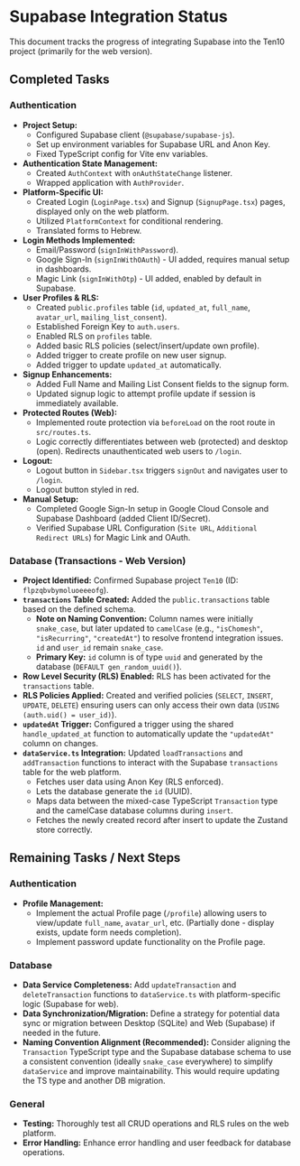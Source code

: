 # Supabase Integration Status

This document tracks the progress of integrating Supabase into the Ten10 project (primarily for the web version).

## Completed Tasks

### Authentication

- **Project Setup:**
  - Configured Supabase client (`@supabase/supabase-js`).
  - Set up environment variables for Supabase URL and Anon Key.
  - Fixed TypeScript config for Vite env variables.
- **Authentication State Management:**
  - Created `AuthContext` with `onAuthStateChange` listener.
  - Wrapped application with `AuthProvider`.
- **Platform-Specific UI:**
  - Created Login (`LoginPage.tsx`) and Signup (`SignupPage.tsx`) pages, displayed only on the web platform.
  - Utilized `PlatformContext` for conditional rendering.
  - Translated forms to Hebrew.
- **Login Methods Implemented:**
  - Email/Password (`signInWithPassword`).
  - Google Sign-In (`signInWithOAuth`) - UI added, requires manual setup in dashboards.
  - Magic Link (`signInWithOtp`) - UI added, enabled by default in Supabase.
- **User Profiles & RLS:**
  - Created `public.profiles` table (`id`, `updated_at`, `full_name`, `avatar_url`, `mailing_list_consent`).
  - Established Foreign Key to `auth.users`.
  - Enabled RLS on `profiles` table.
  - Added basic RLS policies (select/insert/update own profile).
  - Added trigger to create profile on new user signup.
  - Added trigger to update `updated_at` automatically.
- **Signup Enhancements:**
  - Added Full Name and Mailing List Consent fields to the signup form.
  - Updated signup logic to attempt profile update if session is immediately available.
- **Protected Routes (Web):**
  - Implemented route protection via `beforeLoad` on the root route in `src/routes.ts`.
  - Logic correctly differentiates between web (protected) and desktop (open). Redirects unauthenticated web users to `/login`.
- **Logout:**
  - Logout button in `Sidebar.tsx` triggers `signOut` and navigates user to `/login`.
  - Logout button styled in red.
- **Manual Setup:**
  - Completed Google Sign-In setup in Google Cloud Console and Supabase Dashboard (added Client ID/Secret).
  - Verified Supabase URL Configuration (`Site URL`, `Additional Redirect URLs`) for Magic Link and OAuth.

### Database (Transactions - Web Version)

- **Project Identified:** Confirmed Supabase project `Ten10` (ID: `flpzqbvbymoluoeeeofg`).
- **`transactions` Table Created:** Added the `public.transactions` table based on the defined schema.
  - **Note on Naming Convention:** Column names were initially `snake_case`, but later updated to `camelCase` (e.g., `"isChomesh"`, `"isRecurring"`, `"createdAt"`) to resolve frontend integration issues. `id` and `user_id` remain `snake_case`.
  - **Primary Key:** `id` column is of type `uuid` and generated by the database (`DEFAULT gen_random_uuid()`).
- **Row Level Security (RLS) Enabled:** RLS has been activated for the `transactions` table.
- **RLS Policies Applied:** Created and verified policies (`SELECT`, `INSERT`, `UPDATE`, `DELETE`) ensuring users can only access their own data (`USING (auth.uid() = user_id)`).
- **`updatedAt` Trigger:** Configured a trigger using the shared `handle_updated_at` function to automatically update the `"updatedAt"` column on changes.
- **`dataService.ts` Integration:** Updated `loadTransactions` and `addTransaction` functions to interact with the Supabase `transactions` table for the web platform.
  - Fetches user data using Anon Key (RLS enforced).
  - Lets the database generate the `id` (UUID).
  - Maps data between the mixed-case TypeScript `Transaction` type and the camelCase database columns during `insert`.
  - Fetches the newly created record after insert to update the Zustand store correctly.

## Remaining Tasks / Next Steps

### Authentication

- **Profile Management:**
  - Implement the actual Profile page (`/profile`) allowing users to view/update `full_name`, `avatar_url`, etc. (Partially done - display exists, update form needs completion).
  - Implement password update functionality on the Profile page.

### Database

- **Data Service Completeness:** Add `updateTransaction` and `deleteTransaction` functions to `dataService.ts` with platform-specific logic (Supabase for web).
- **Data Synchronization/Migration:** Define a strategy for potential data sync or migration between Desktop (SQLite) and Web (Supabase) if needed in the future.
- **Naming Convention Alignment (Recommended):** Consider aligning the `Transaction` TypeScript type and the Supabase database schema to use a consistent convention (ideally `snake_case` everywhere) to simplify `dataService` and improve maintainability. This would require updating the TS type and another DB migration.

### General

- **Testing:** Thoroughly test all CRUD operations and RLS rules on the web platform.
- **Error Handling:** Enhance error handling and user feedback for database operations.
